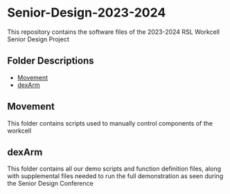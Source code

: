 # Senior-Design-2023-2024
This repository contains the software files of the 2023-2024 RSL Workcell Senior Design Project

## Folder Descriptions

- [Movement](#Movement)
- [dexArm](#dexArm)

## Movement
This folder contains scripts used to manually control components of the workcell

## dexArm
This folder contains all our demo scripts and function definition files, along with supplemental files needed to run the full demonstration as seen during the Senior Design Conference
